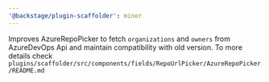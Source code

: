 ```yaml
---
'@backstage/plugin-scaffolder': minor
---
```


Improves AzureRepoPicker to fetch `organizations` and `owners` from AzureDevOps Api and maintain compatibility with old version. To more details check `plugins/scaffolder/src/components/fields/RepoUrlPicker/AzureRepoPicker/README.md`
